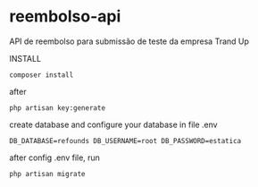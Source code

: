 # reembolso-api
API de reembolso para submissão de teste da empresa Trand Up

INSTALL

`composer install`

after

`php artisan key:generate`

create database and configure your database in file .env

`DB_DATABASE=refounds
DB_USERNAME=root
DB_PASSWORD=estatica`

after config .env file, run

`php artisan migrate`
